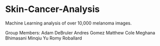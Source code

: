 # Skin-Cancer-Analysis
Machine Learning analysis of over 10,000 melanoma images.

Group Members:
Adam DeBruler 
Andres Gomez
Matthew Cole
Meghana Bhimasani
Minqiu Yu
Romy Roballard

